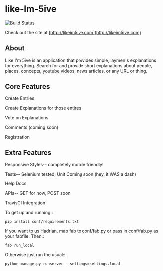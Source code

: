 like-lm-5ive
============

[![Build Status](https://secure.travis-ci.org/checoze/like-im-5ive.png?branch=develop)](http://travis-ci.org/checoze/like-im-5ive)


Check out the site at [http://likeim5ive.com](http://likeim5ive.com)

About
-----

Like I'm 5ive is an application that provides simple, laymen's explanations for everything. Search for and provide short explanations about
people, places, concepts, youtube videos, news articles, or any URL or thing. 


Core Features
--------

Create Entries

Create Explanations for those entires

Vote on Explanations

Comments (coming soon)

Registration

Extra Features
--------

Responsive Styles-- completely mobile friendly!

Tests-- Selenium tested, Unit Coming soon (hey, it WAS a dash)

Help Docs

APIs-- GET for now, POST soon

TravisCI Integration



To get up and running::

    pip install conf/requirements.txt

If you want to us Hadrian, map fab to conf/fab.py or pass in conf/fab.py as your fabfile.  Then::

    fab run_local

Otherwise just run the usual::

    python manage.py runserver --settings=settings.local